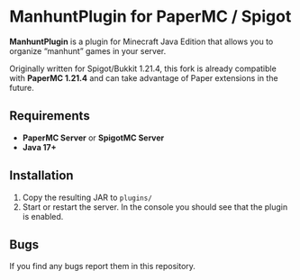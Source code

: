 # ManhuntPlugin for PaperMC / Spigot


**ManhuntPlugin** is a plugin for Minecraft Java Edition that allows you to organize “manhunt” games in your server.


Originally written for Spigot/Bukkit 1.21.4, this fork is already compatible with **PaperMC 1.21.4** and can take advantage of Paper extensions in the future.


## Requirements
- **PaperMC Server** or **SpigotMC Server**
- **Java 17+**


## Installation
1. Copy the resulting JAR to `plugins/`
2. Start or restart the server. In the console you should see that the plugin is enabled.


## Bugs
If you find any bugs report them in this repository.
